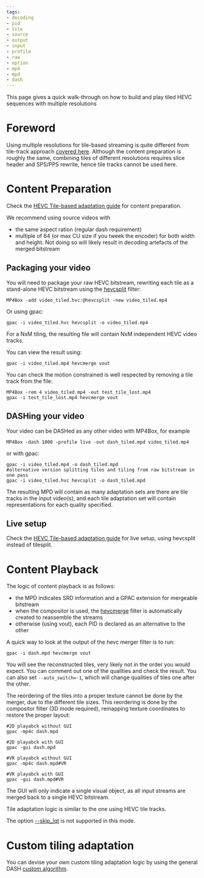 ```yaml
---
tags:
- decoding
- pid
- tile
- source
- output
- input
- profile
- raw
- option
- mp4
- mpd
- dash
---
```



This page gives a quick walk-through on how to build and play tiled HEVC sequences with multiple resolutions

# Foreword

Using multiple resolutions for tile-based streaming is quite different from tile-track approach [covered here](HEVC-Tile-multi-resolution-adaptation-guide).
Although the content preparation is roughly the same, combining tiles of different resolutions requires slice header and SPS/PPS rewrite, hence tile tracks cannot be used here.


# Content Preparation

Check the [HEVC Tile-based adaptation guide](HEVC-Tile-multi-resolution-adaptation-guide) for content preparation.

We recommend using source videos with 
- the same aspect ration (regular dash requirement)
- multiple of 64 (or max CU size if you tweek the encoder) for both width and height. Not doing so will likely result in decoding artefacts of the merged bitstream

## Packaging your video

You will need to package your raw HEVC bitstream, rewriting each tile as a stand-alone HEVC bitstream using the [hevcsplit](hevcsplit) filter:


```
MP4Box -add video_tiled.hvc:@hevcsplit -new video_tiled.mp4
```
Or using gpac:
```
gpac -i video_tiled.hvc hevcsplit -o video_tiled.mp4
```

For a NxM tiling, the resulting file will contain NxM independent HEVC video tracks.

You can view the result using:
```
gpac -i video_tiled.mp4 hevcmerge vout
```


You can check the motion constrained is well respected by removing a tile track from the file:

```
MP4Box -rem 4 video_tiled.mp4 -out test_tile_lost.mp4
gpac -i test_tile_lost.mp4 hevcmerge vout
```

## DASHing your video

Your video can be DASHed as any other video with MP4Box, for example

```
MP4Box -dash 1000 -profile live -out dash_tiled.mpd video_tiled.mp4
```

or with gpac:
```
gpac -i video_tiled.mp4 -o dash_tiled.mpd
#alternative version splitting tiles and tiling from raw bitstream in one pass
gpac -i video_tiled.hvc hevcsplit -o dash_tiled.mpd
```

The resulting MPD will contain as many adaptation sets are there are tile tracks in the input video(s), and each tile adaptation set will contain representations for each quality specified. 

## Live setup

Check the [HEVC Tile-based adaptation guide](HEVC-Tile-multi-resolution-adaptation-guide) for live setup, using hevcsplit instead of tilesplit.


# Content Playback

The logic of content playback is as follows:

- the MPD indicates SRD information and a GPAC extension for mergeable bitstream
- when the compositor is used, the [hevcmerge](hevcmerge) filter is automatically created to reassemble the streams
- otherwise (using vout), each PID is declared as an alternative to the other

A quick way to look at the output of the hevc merger filter is to run:
```
gpac -i dash.mpd hevcmerge vout
```

You will see the reconstructed tiles, very likely not in the order you would expect. You can comment out one of the qualities and check the result.
You can also set `--auto_switch=-1`, which will change qualities of tiles one after the other.

The reordering of the tiles into a proper texture cannot be done by the merger, due to the different tile sizes.
This reordering is done by the compositor filter (3D mode required), remapping texture coordinates to restore the proper layout:

```
#2D playabck without GUI
gpac -mp4c dash.mpd  

#2D playabck with GUI
gpac -gui dash.mpd

#VR playabck without GUI
gpac -mp4c dash.mpd#VR  

#VR playabck with GUI
gpac -gui dash.mpd#VR
```

The GUI will only indicate a single visual object, as all input streams are merged back to a single HEVC bitstream.

Tile adaptation logic is similar to the one using HEVC tile tracks.

The option [--skip_lqt](dashin#skip_lqt) is not supported in this mode.



# Custom tiling adaptation

You can devise your own custom tiling adaptation logic by using the general DASH [custom algorithm](jsdash).
 
